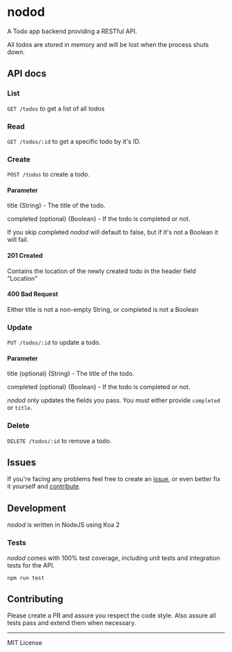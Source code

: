 # nodod
A Todo app backend providing a RESTful API.

All todos are stored in memory and will be lost when the process shuts down.

## API docs

### List
`GET /todos` to get a list of all todos

### Read
`GET /todos/:id` to get a specific todo by it's ID.

### Create
`POST /todos` to create a todo.

#### Parameter
title {String} - The title of the todo.

completed (optional) {Boolean} - If the todo is completed or not.

If you skip completed *nodod* will default to false, but if it's not a Boolean it will fail.

#### 201 Created
Contains the location of the newly created todo in the header field "Location"

#### 400 Bad Request
Either title is not a non-empty String, or completed is not a Boolean

### Update
`PUT /todos/:id` to update a todo.

#### Parameter
title (optional) {String} - The title of the todo.

completed (optional) {Boolean} - If the todo is completed or not.

*nodod* only updates the fields you pass. You must either provide `completed` or `title`.

### Delete
`DELETE /todos/:id` to remove a todo.

## Issues
If you're facing any problems feel free to create an [issue](issues), or even better fix it yourself and [contribute](#contributing).

## Development
*nodod* is written in NodeJS using Koa 2

### Tests
*nodod* comes with 100% test coverage, including unit tests and integration tests for the API.

`npm run test`

## Contributing
Please create a PR and assure you respect the code style. Also assure all tests pass and extend them when necessary.

---

MIT License
